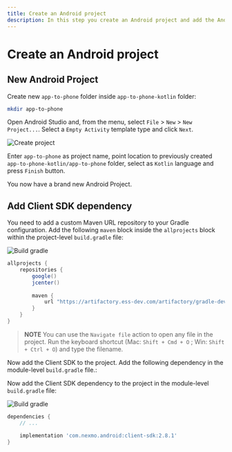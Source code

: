 ```yaml
---
title: Create an Android project
description: In this step you create an Android project and add the Android Client SDK library.
---
```


# Create an Android project
## New Android Project

Create new `app-to-phone` folder inside `app-to-phone-kotlin` folder:

```bash
mkdir app-to-phone
```

Open Android Studio and, from the menu, select `File` > `New` > `New Project...`. Select a `Empty Activity` template type and click `Next`.

![Create project](/screenshots/tutorials/client-sdk/android-shared/create-project-empty-activity.png)

Enter `app-to-phone` as project name, point location to previously created `app-to-phone-kotlin/app-to-phone` folder, select as `Kotlin` language and press `Finish` button.

You now have a brand new Android Project.

## Add Client SDK dependency

You need to add a custom Maven URL repository to your Gradle configuration. Add the following `maven` block inside the `allprojects` block within the project-level `build.gradle` file:

![Build gradle](/screenshots/tutorials/client-sdk/android-shared/project-level-build-gradle-file.png)

```groovy
allprojects {
    repositories {
        google()
        jcenter()
        
        maven {
            url "https://artifactory.ess-dev.com/artifactory/gradle-dev-local"
        }
    }
}
```

> **NOTE** You can use the `Navigate file` action to open any file in the project. Run the keyboard shortcut (Mac: `Shift + Cmd + O` ; Win: `Shift + Ctrl + O`) and type the filename.

Now add the Client SDK to the project. Add the following dependency in the module-level `build.gradle` file.:

Now add the Client SDK dependency to the project in the module-level `build.gradle` file:

![Build gradle](/screenshots/tutorials/client-sdk/android-shared/module-level-build-gradle-file.png)

```groovy
dependencies {
    // ...

    implementation 'com.nexmo.android:client-sdk:2.8.1'
}